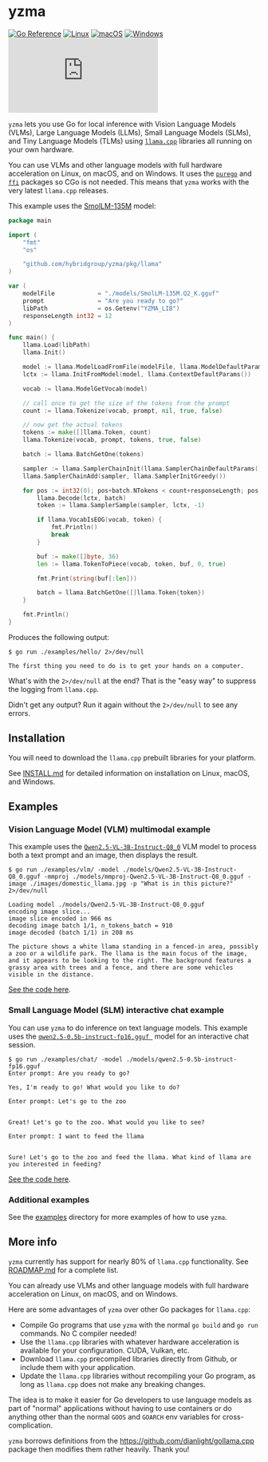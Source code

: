 # yzma

[![Go Reference](https://pkg.go.dev/badge/github.com/hybridgroup/yzma.svg)](https://pkg.go.dev/github.com/hybridgroup/yzma) [![Linux](https://github.com/hybridgroup/yzma/actions/workflows/linux.yml/badge.svg)](https://github.com/hybridgroup/yzma/actions/workflows/linux.yml) [![macOS](https://github.com/hybridgroup/yzma/actions/workflows/macos.yml/badge.svg)](https://github.com/hybridgroup/yzma/actions/workflows/macos.yml) [![Windows](https://github.com/hybridgroup/yzma/actions/workflows/windows.yml/badge.svg)](https://github.com/hybridgroup/yzma/actions/workflows/windows.yml) ![llama.cpp Release](https://img.shields.io/github/v/release/ggml-org/llama.cpp?label=llama.cpp)

`yzma` lets you use Go for local inference with Vision Language Models (VLMs), Large Language Models (LLMs), Small Language Models (SLMs), and Tiny Language Models (TLMs) using [`llama.cpp`](https://github.com/ggml-org/llama.cpp) libraries all running on your own hardware.

You can use VLMs and other language models with full hardware acceleration on Linux, on macOS, and on Windows. It uses the [`purego`](https://github.com/ebitengine/purego) and [`ffi`](https://github.com/JupiterRider/ffi) packages so CGo is not needed. This means that `yzma` works with the very latest `llama.cpp` releases.

This example uses the [SmolLM-135M](https://huggingface.co/QuantFactory/SmolLM-135M-GGUF) model:

```go
package main

import (
	"fmt"
	"os"

	"github.com/hybridgroup/yzma/pkg/llama"
)

var (
	modelFile            = "./models/SmolLM-135M.Q2_K.gguf"
	prompt               = "Are you ready to go?"
	libPath              = os.Getenv("YZMA_LIB")
	responseLength int32 = 12
)

func main() {
	llama.Load(libPath)
	llama.Init()

	model := llama.ModelLoadFromFile(modelFile, llama.ModelDefaultParams())
	lctx := llama.InitFromModel(model, llama.ContextDefaultParams())

	vocab := llama.ModelGetVocab(model)

	// call once to get the size of the tokens from the prompt
	count := llama.Tokenize(vocab, prompt, nil, true, false)

	// now get the actual tokens
	tokens := make([]llama.Token, count)
	llama.Tokenize(vocab, prompt, tokens, true, false)

	batch := llama.BatchGetOne(tokens)

	sampler := llama.SamplerChainInit(llama.SamplerChainDefaultParams())
	llama.SamplerChainAdd(sampler, llama.SamplerInitGreedy())

	for pos := int32(0); pos+batch.NTokens < count+responseLength; pos += batch.NTokens {
		llama.Decode(lctx, batch)
		token := llama.SamplerSample(sampler, lctx, -1)

		if llama.VocabIsEOG(vocab, token) {
			fmt.Println()
			break
		}

		buf := make([]byte, 36)
		len := llama.TokenToPiece(vocab, token, buf, 0, true)

		fmt.Print(string(buf[:len]))

		batch = llama.BatchGetOne([]llama.Token{token})
	}

	fmt.Println()
}
```

Produces the following output:

```shell
$ go run ./examples/hello/ 2>/dev/null

The first thing you need to do is to get your hands on a computer.
```

What's with the `2>/dev/null` at the end? That is the "easy way" to suppress the logging from `llama.cpp`.

Didn't get any output? Run it again without the `2>/dev/null` to see any errors.

## Installation

You will need to download the `llama.cpp` prebuilt libraries for your platform.

See [INSTALL.md](./INSTALL.md) for detailed information on installation on Linux, macOS, and Windows.

## Examples

### Vision Language Model (VLM) multimodal example

This example uses the [`Qwen2.5-VL-3B-Instruct-Q8_0`](https://huggingface.co/ggml-org/Qwen2.5-VL-3B-Instruct-GGUF) VLM model to process both a text prompt and an image, then displays the result.

```shell
$ go run ./examples/vlm/ -model ./models/Qwen2.5-VL-3B-Instruct-Q8_0.gguf -mmproj ./models/mmproj-Qwen2.5-VL-3B-Instruct-Q8_0.gguf -image ./images/domestic_llama.jpg -p "What is in this picture?" 2>/dev/null

Loading model ./models/Qwen2.5-VL-3B-Instruct-Q8_0.gguf
encoding image slice...
image slice encoded in 966 ms
decoding image batch 1/1, n_tokens_batch = 910
image decoded (batch 1/1) in 208 ms

The picture shows a white llama standing in a fenced-in area, possibly a zoo or a wildlife park. The llama is the main focus of the image, and it appears to be looking to the right. The background features a grassy area with trees and a fence, and there are some vehicles visible in the distance.
```

[See the code here](./examples/vlm/main.go).

### Small Language Model (SLM) interactive chat example

You can use `yzma` to do inference on text language models. This example uses the [`qwen2.5-0.5b-instruct-fp16.gguf `](https://huggingface.co/Qwen/Qwen2.5-0.5B-Instruct-GGUF) model for an interactive chat session.

```shell
$ go run ./examples/chat/ -model ./models/qwen2.5-0.5b-instruct-fp16.gguf
Enter prompt: Are you ready to go?

Yes, I'm ready to go! What would you like to do?

Enter prompt: Let's go to the zoo


Great! Let's go to the zoo. What would you like to see?

Enter prompt: I want to feed the llama 


Sure! Let's go to the zoo and feed the llama. What kind of llama are you interested in feeding?
```

[See the code here](./examples/chat/main.go).

### Additional examples

See the [examples](./examples/) directory for more examples of how to use `yzma`.

## More info

`yzma` currently has support for nearly 80% of `llama.cpp` functionality. See [ROADMAP.md](./ROADMAP.md) for a complete list.

You can already use VLMs and other language models with full hardware acceleration on Linux, on macOS, and on Windows.

Here are some advantages of `yzma` over other Go packages for `llama.cpp`:

- Compile Go programs that use `yzma` with the normal `go build` and `go run` commands. No C compiler needed!
- Use the `llama.cpp` libraries with whatever hardware acceleration is available for your configuration. CUDA, Vulkan, etc.
- Download `llama.cpp` precompiled libraries directly from Github, or include them with your application.
- Update the `llama.cpp` libraries without recompiling your Go program, as long as `llama.cpp` does not make any breaking changes.

The idea is to make it easier for Go developers to use language models as part of "normal" applications without having to use containers or do anything other than the normal `GOOS` and `GOARCH` env variables for cross-complication.

`yzma` borrows definitions from the https://github.com/dianlight/gollama.cpp package then modifies them rather heavily. Thank you!
